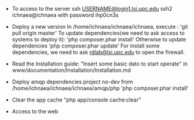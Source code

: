 - To access to the server
ssh USERNAME@login1.lsi.upc.edu 
ssh2 ichnaea@ichnaea with password ihp0cn3s

- Deploy a new version
In /home/ichnaea/ichnaea/ichnaea, execute :
'git pull origin master'
To update dependencies(we need to ask access to systems to deploy it):
'php composer.phar install'
Otherwise to update dependencies 'php composer.phar update'
For install some dependencies, we need to ask rdlab@lsi.upc.edu to open the firewall.

- Read the Installation guide: "Insert some basic dato to start operate" in www/documentation/Installation/Installation.md

- Deploy amqp dependencies project no-dev from /home/ichnaea/ichnaea/ichnaea/amqp/php
'php composer.phar install'

- Clear the app cache
"php app/console cache:clear"

- Access to the web

